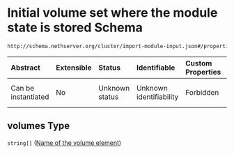 # Initial volume set where the module state is stored Schema

```txt
http://schema.nethserver.org/cluster/import-module-input.json#/properties/volumes
```



| Abstract            | Extensible | Status         | Identifiable            | Custom Properties | Additional Properties | Access Restrictions | Defined In                                                                            |
| :------------------ | :--------- | :------------- | :---------------------- | :---------------- | :-------------------- | :------------------ | :------------------------------------------------------------------------------------ |
| Can be instantiated | No         | Unknown status | Unknown identifiability | Forbidden         | Allowed               | none                | [import-module-input.json\*](cluster/import-module-input.json "open original schema") |

## volumes Type

`string[]` ([Name of the volume element](import-module-input-1-properties-initial-volume-set-where-the-module-state-is-stored-name-of-the-volume-element.md))
